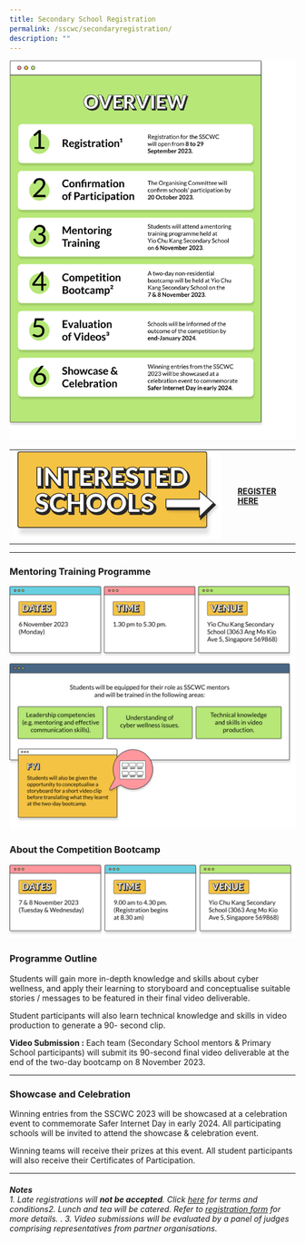 ```yaml
---
title: Secondary School Registration
permalink: /sscwc/secondaryregistration/
description: ""
---
```

![Overview](/images/Sscwc/secschoverview.png)

|  |  | |
| -------- | -------- | -------- |
| ![Interested Schools](/images/Sscwc/registration%20header(sideway).png)| | [**REGISTER HERE** ](google.com)   | 

 
		
---

### **Mentoring Training Programme**
![Mentor Training Programme](/images/Sscwc/mentoring%20programme.png)

### **About the Competition Bootcamp** 
![Bootcamp Details](/images/Sscwc/bootcamp%20details.png)


### **Programme Outline** 

Students will gain more in-depth knowledge and skills about cyber wellness, and apply their learning to storyboard and conceptualise suitable stories / messages to be featured in their final video deliverable.

Student participants will also learn technical knowledge and skills in video production to generate a 90- second clip.

**Video Submission :** Each team (Secondary School mentors &amp; Primary School participants) will submit its 90-second final video deliverable at the end of the two-day bootcamp on 8 November 2023. 

---

### **Showcase and Celebration** 
Winning entries from the SSCWC 2023 will be showcased at a celebration event to commemorate Safer Internet Day in early 2024. All participating schools will be invited to attend the showcase &amp; celebration event.

Winning teams will receive their prizes at this event. All student participants will also receive their Certificates of Participation. 

---

###### **Notes** <br>1. Late registrations will **not be accepted**. Click [here](google.com) for terms and conditions2. Lunch and tea will be catered. Refer to [registration form](google.com) for more details. . 3. Video submissions will be evaluated by a panel of judges comprising representatives from partner organisations.